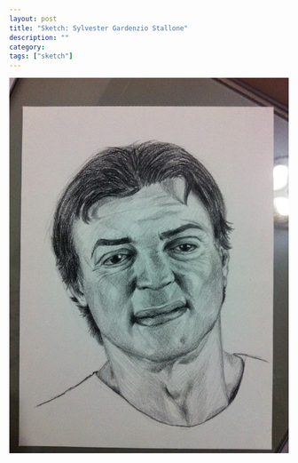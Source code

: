 ```yaml
---
layout: post
title: "Sketch: Sylvester Gardenzio Stallone"
description: ""
category:
tags: ["sketch"]
---
```


![Stallone](/assets/images/pencil-sketch-0077.jpg)
